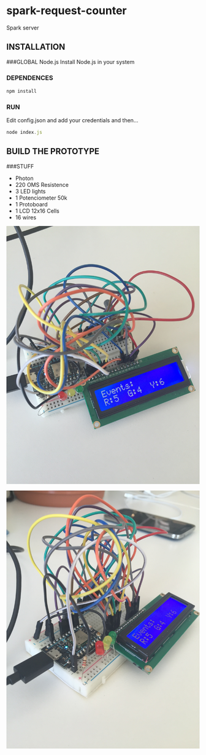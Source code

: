 # spark-request-counter
Spark server 

## INSTALLATION

###GLOBAL Node.js
Install Node.js in your system

### DEPENDENCES
```javascript
npm install
```
### RUN
Edit config.json and add your credentials and then...

```javascript
node index.js
```

## BUILD THE PROTOTYPE

###STUFF
- Photon
- 220 OMS Resistence
- 3 LED lights
- 1 Potenciometer 50k
- 1 Protoboard
- 1 LCD 12x16 Cells
- 16 wires


![photo1](https://raw.githubusercontent.com/maximobelen/assets/master/images/spark-request-counter/IMG_0154.JPG)  

![photo2](https://raw.githubusercontent.com/maximobelen/assets/master/images/spark-request-counter/IMG_0155.JPG)  



